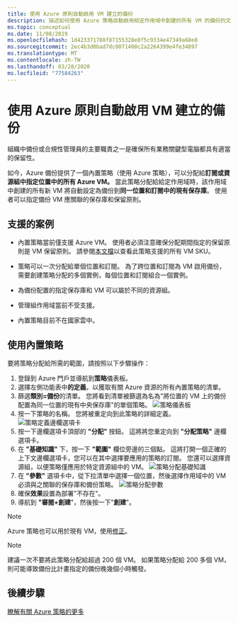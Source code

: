 ```yaml
---
title: 使用 Azure 原則自動啟用 VM 建立的備份
description: 描述如何使用 Azure 策略自動啟用給定作用域中創建的所有 VM 的備份的文章
ms.topic: conceptual
ms.date: 11/08/2019
ms.openlocfilehash: 1d423371788f87155328e8f5c9334e47349a68e8
ms.sourcegitcommit: 2ec4b3d0bad7dc0071400c2a2264399e4fe34897
ms.translationtype: MT
ms.contentlocale: zh-TW
ms.lasthandoff: 03/28/2020
ms.locfileid: "77584263"
---
```

# <a name="auto-enable-backup-on-vm-creation-using-azure-policy"></a>使用 Azure 原則自動啟用 VM 建立的備份

組織中備份或合規性管理員的主要職責之一是確保所有業務關鍵型電腦都具有適當的保留性。

如今，Azure 備份提供了一個內置策略（使用 Azure 策略），可以分配給**訂閱或資源組中指定位置中的所有 Azure VM。** 當此策略分配給給定作用域時，該作用域中創建的所有新 VM 將自動設定為備份到**同一位置和訂閱中的現有保存庫**。 使用者可以指定備份 VM 應關聯的保存庫和保留原則。

## <a name="supported-scenarios"></a>支援的案例

* 內置策略當前僅支援 Azure VM。 使用者必須注意確保分配期間指定的保留原則是 VM 保留原則。 請參閱[本文檔](https://docs.microsoft.com/azure/backup/backup-azure-policy-supported-skus)以查看此策略支援的所有 VM SKU。

* 策略可以一次分配給單個位置和訂閱。 為了跨位置和訂閱為 VM 啟用備份，需要創建策略分配的多個實例，每個位置和訂閱組合一個實例。

* 為備份配置的指定保存庫和 VM 可以屬於不同的資源組。

* 管理組作用域當前不受支援。

* 內置策略目前不在國家雲中。

## <a name="using-the-built-in-policy"></a>使用內置策略

要將策略分配給所需的範圍，請按照以下步驟操作：

1. 登錄到 Azure 門戶並導航到**策略**儀表板。
2. 選擇左側功能表中**的定義**，以獲取有關 Azure 資源的所有內置策略的清單。
3. 篩選**類別=備份**的清單。 您將看到清單被篩選為名為"將位置的 VM 上的備份配置為同一位置的現有中央保存庫"的單個策略。
![策略儀表板](./media/backup-azure-auto-enable-backup/policy-dashboard.png)
4. 按一下策略的名稱。 您將被重定向到此策略的詳細定義。
![策略定義邊欄選項卡](./media/backup-azure-auto-enable-backup/policy-definition-blade.png)
5. 按一下邊欄選項卡頂部的 **"分配"** 按鈕。 這將將您重定向到 **"分配策略"** 邊欄選項卡。
6. 在 **"基礎知識"** 下，按一下 **"範圍"** 欄位旁邊的三個點。 這將打開一個正確的上下文邊欄選項卡，您可以在其中選擇要應用的策略的訂閱。 您還可以選擇資源組，以便策略僅應用於特定資源組中的 VM。
![策略分配基礎知識](./media/backup-azure-auto-enable-backup/policy-assignment-basics.png)
7. 在 **"參數"** 選項卡中，從下拉清單中選擇一個位置，然後選擇作用域中的 VM 必須與之關聯的保存庫和備份策略。
![策略分配參數](./media/backup-azure-auto-enable-backup/policy-assignment-parameters.png)
8. 確保**效果**設置為部署"不存在"。
9. 導航到 **"審閱+創建**"，然後按一下"**創建**"。

> [!NOTE]
>
> Azure 策略也可以用於現有 VM，使用[修正](https://docs.microsoft.com/azure/governance/policy/how-to/remediate-resources)。

> [!NOTE]
>
> 建議一次不要將此策略分配給超過 200 個 VM。 如果策略分配給 200 多個 VM，則可能導致備份比計畫指定的備份晚幾個小時觸發。

## <a name="next-steps"></a>後續步驟

[瞭解有關 Azure 策略的更多](https://docs.microsoft.com/azure/governance/policy/overview)
